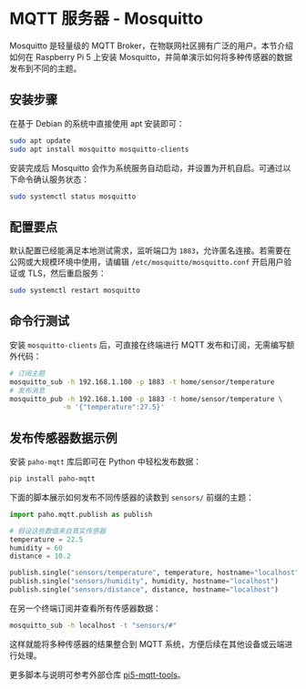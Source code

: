# MQTT 服务器 - Mosquitto

Mosquitto 是轻量级的 MQTT Broker，在物联网社区拥有广泛的用户。本节介绍如何在 Raspberry Pi 5 上安装 Mosquitto，并简单演示如何将多种传感器的数据发布到不同的主题。

## 安装步骤

在基于 Debian 的系统中直接使用 apt 安装即可：

```bash
sudo apt update
sudo apt install mosquitto mosquitto-clients
```

安装完成后 Mosquitto 会作为系统服务自动启动，并设置为开机自启。可通过以下命令确认服务状态：

```bash
sudo systemctl status mosquitto
```

## 配置要点

默认配置已经能满足本地测试需求，监听端口为 `1883`，允许匿名连接。若需要在公网或大规模环境中使用，请编辑 `/etc/mosquitto/mosquitto.conf` 开启用户验证或 TLS，然后重启服务：

```bash
sudo systemctl restart mosquitto
```

## 命令行测试

安装 `mosquitto-clients` 后，可直接在终端进行 MQTT 发布和订阅，无需编写额外代码：

```bash
# 订阅主题
mosquitto_sub -h 192.168.1.100 -p 1883 -t home/sensor/temperature
# 发布消息
mosquitto_pub -h 192.168.1.100 -p 1883 -t home/sensor/temperature \
             -m '{"temperature":27.5}'
```

## 发布传感器数据示例

安装 `paho-mqtt` 库后即可在 Python 中轻松发布数据：

```bash
pip install paho-mqtt
```

下面的脚本展示如何发布不同传感器的读数到 `sensors/` 前缀的主题：

```python
import paho.mqtt.publish as publish

# 假设这些数值来自真实传感器
temperature = 22.5
humidity = 60
distance = 10.2

publish.single("sensors/temperature", temperature, hostname="localhost")
publish.single("sensors/humidity", humidity, hostname="localhost")
publish.single("sensors/distance", distance, hostname="localhost")
```

在另一个终端订阅并查看所有传感器数据：

```bash
mosquitto_sub -h localhost -t "sensors/#"
```

这样就能将多种传感器的结果整合到 MQTT 系统，方便后续在其他设备或云端进行处理。

更多脚本与说明可参考外部仓库 [pi5-mqtt-tools](https://github.com/SwartzMss/pi5-mqtt-tools)。
